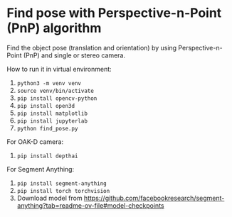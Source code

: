 # Find pose with Perspective-n-Point (PnP) algorithm

Find the object pose (translation and orientation) by using Perspective-n-Point (PnP) and single or stereo camera.

How to run it in virtual environment:

1. `python3 -m venv venv`
2. `source venv/bin/activate`
3. `pip install opencv-python`
4. `pip install open3d`
5. `pip install matplotlib`
6. `pip install jupyterlab`
7. `python find_pose.py`

For OAK-D camera:

1. `pip install depthai`

For Segment Anything:

1. `pip install segment-anything`
2. `pip install torch torchvision`
3. Download model from https://github.com/facebookresearch/segment-anything?tab=readme-ov-file#model-checkpoints
